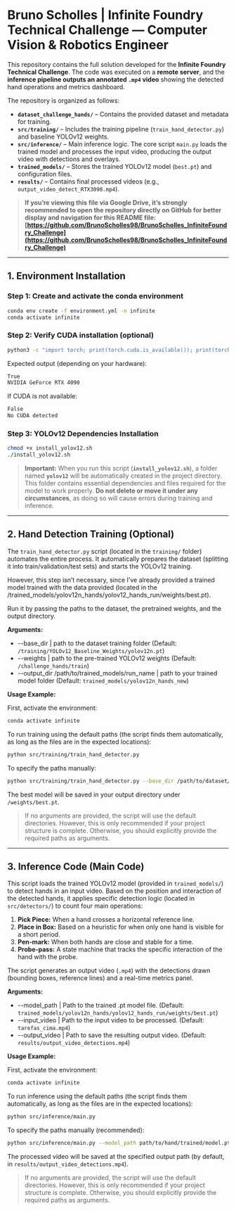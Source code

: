 # Bruno Scholles | Infinite Foundry Technical Challenge — Computer Vision & Robotics Engineer

This repository contains the full solution developed for the **Infinite Foundry Technical Challenge**. The code was executed on a **remote server**, and the **inference pipeline outputs an annotated `.mp4` video** showing the detected hand operations and metrics dashboard.

The repository is organized as follows:

* **`dataset_challenge_hands/`** – Contains the provided dataset and metadata for training.
* **`src/training/`** – Includes the training pipeline (`train_hand_detector.py`) and baseline YOLOv12 weights.
* **`src/inference/`** – Main inference logic. The core script `main.py` loads the trained model and processes the input video, producing the output video with detections and overlays.
* **`trained_models/`** – Stores the trained YOLOv12 model (`best.pt`) and configuration files.
* **`results/`** – Contains final processed videos (e.g., `output_video_detect_RTX3090.mp4`).

> **If you’re viewing this file via Google Drive, it’s strongly recommended to open the repository directly on GitHub for better display and navigation for this README file:**
> **[https://github.com/BrunoScholles98/BrunoScholles_InfiniteFoundry_Challenge](https://github.com/BrunoScholles98/BrunoScholles_InfiniteFoundry_Challenge)**

---

## 1. Environment Installation

### Step 1: Create and activate the conda environment

```bash
conda env create -f environment.yml -n infinite
conda activate infinite
```

### Step 2: Verify CUDA installation (optional)

```bash
python3 -c "import torch; print(torch.cuda.is_available()); print(torch.cuda.get_device_name(0) if torch.cuda.is_available() else 'No CUDA detected')"
```

Expected output (depending on your hardware):
```bash
True
NVIDIA GeForce RTX 4090
```

If CUDA is not available:
```bash
False
No CUDA detected
```

### Step 3: YOLOv12 Dependencies Installation

```bash
chmod +x install_yolov12.sh
./install_yolov12.sh
```

> **Important:**
> When you run this script (**`install_yolov12.sh`**), a folder named **`yolov12`** will be automatically created in the project directory.
> This folder contains essential dependencies and files required for the model to work properly. **Do not delete or move it under any circumstances**, as doing so will cause errors during training and inference.

---

## 2. Hand Detection Training (Optional)

The `train_hand_detector.py` script (located in the `training/` folder) automates the entire process. It automatically prepares the dataset (splitting it into train/validation/test sets) and starts the YOLOv12 training.

However, this step isn’t necessary, since I’ve already provided a trained model trained with the data provided (located in the /trained_models/yolov12n_hands/yolov12_hands_run/weights/best.pt).

Run it by passing the paths to the dataset, the pretrained weights, and the output directory.

**Arguments:**
- \--base\_dir | path to the dataset training folder (Default: `/training/YOLOv12_Baseline_Weights/yolov12n.pt`)
- \--weights | path to the pre-trained YOLOv12 weights (Default: `/challenge_hands/train`)
- \--output\_dir /path/to/trained_models/run_name | path to your trained model folder (Default: `trained_models/yolov12n_hands_new`)

**Usage Example:**

First, activate the environment:

```bash
conda activate infinite
```

To run training using the default paths (the script finds them automatically, as long as the files are in the expected locations):

```bash
python src/training/train_hand_detector.py
```

To specify the paths manually:

```bash
python src/training/train_hand_detector.py --base_dir /path/to/dataset/train --weights /path/to/yolov12n.pt --output_dir /path/to/trained_models/run_name
```
The best model will be saved in your output directory under `/weights/best.pt`.

> If no arguments are provided, the script will use the default directories. However, this is only recommended if your project structure is complete. Otherwise, you should explicitly provide the required paths as arguments.

---

## 3. Inference Code (Main Code)

This script loads the trained YOLOv12 model (provided in `trained_models/`) to detect hands in an input video. Based on the position and interaction of the detected hands, it applies specific detection logic (located in `src/detectors/`) to count four main operations:

1.  **Pick Piece:** When a hand crosses a horizontal reference line.
2.  **Place in Box:** Based on a heuristic for when only one hand is visible for a short period.
3.  **Pen-mark:** When both hands are close and stable for a time.
4.  **Probe-pass:** A state machine that tracks the specific interaction of the hand with the probe.

The script generates an output video (`.mp4`) with the detections drawn (bounding boxes, reference lines) and a real-time metrics panel.

**Arguments:**
- \--model\_path | Path to the trained .pt model file. (Default: `trained_models/yolov12n_hands/yolov12_hands_run/weights/best.pt`)
- \--input\_video | Path to the input video to be processed. (Default: `tarefas_cima.mp4`)
- \--output\_video | Path to save the resulting output video. (Default: `results/output_video_detections.mp4`)

**Usage Example:**

First, activate the environment:

```bash
conda activate infinite
```

To run inference using the default paths (the script finds them automatically, as long as the files are in the expected locations):

```bash
python src/inference/main.py
```

To specify the paths manually (recommended):

```bash
python src/inference/main.py --model_path path/to/hand/trained/model.pt --input_video path/to/trained/inference/video.mp4 --output_video path/to/output/video.mp4
```

The processed video will be saved at the specified output path (by default, in `results/output_video_detections.mp4`).

> If no arguments are provided, the script will use the default directories. However, this is only recommended if your project structure is complete. Otherwise, you should explicitly provide the required paths as arguments.
